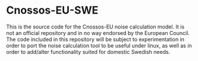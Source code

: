 # Cnossos-EU-SWE
This is the source code for the Cnossos-EU noise calculation model. It is not an official repository and in no way endorsed by the European Council. The code included in this repository will be subject to experimentation in order to port the noise calculation tool to be useful under linux, as well as in order to add/alter functionality suited for domestic Swedish needs.
